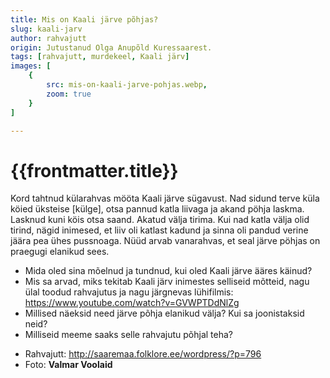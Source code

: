 ```yaml
---
title: Mis on Kaali järve põhjas?
slug: kaali-jarv
author: rahvajutt
origin: Jutustanud Olga Anupõld Kuressaarest.
tags: [rahvajutt, murdekeel, Kaali järv]
images: [
    {
        src: mis-on-kaali-jarve-pohjas.webp, 
        zoom: true
    }
]

---
```


<h1 class="story-h1">
    {{frontmatter.title}}
</h1>

Kord tahtnud külarahvas mööta Kaali järve sügavust. Nad sidund terve küla köied üksteise \[külge\], otsa pannud katla liivaga ja akand pöhja laskma. Lasknud kuni köis otsa saand. Akatud välja tirima. Kui nad katla välja olid tirind, nägid inimesed, et liiv oli katlast kadund ja sinna oli pandud verine jäära pea ühes pussnoaga. Nüüd arvab vanarahvas, et seal järve pöhjas on praegugi elanikud sees.


<story-author :author="frontmatter.author" :origin="frontmatter.origin" />


<details-wrapper summary="Mõtlemiseks ja arutlemiseks" >

- Mida oled sina mõelnud ja tundnud, kui oled Kaali järve ääres käinud?
- Mis sa arvad, miks tekitab Kaali järv inimestes selliseid mõtteid, nagu ülal toodud rahvajutus ja nagu järgnevas lühifilmis: https://www.youtube.com/watch?v=GVWPTDdNlZg
- Millised näeksid need järve põhja elanikud välja? Kui sa joonistaksid neid?
- Milliseid meeme saaks selle rahvajutu põhjal teha?

</details-wrapper>


<details-wrapper summary="Allikad" class="text-sm" icon="IconSources">

- Rahvajutt: http://saaremaa.folklore.ee/wordpress/?p=796
- Foto: **Valmar Voolaid**

</details-wrapper>



